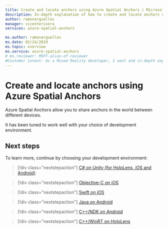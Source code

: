 ```yaml
---
title: Create and locate anchors using Azure Spatial Anchors | Microsoft Docs
description: In-depth explanation of how to create and locate anchors using Azure Spatial Anchors.
author: ramonarguelles
manager: vicenterivera
services: azure-spatial-anchors

ms.author: ramonarguelles
ms.date: 02/24/2019
ms.topic: overview
ms.service: azure-spatial-anchors
# ms.reviewer: MSFT-alias-of-reviewer
#Customer intent: As a Mixed Reality developer, I want and in-depth explanation of how to create and locate anchors using Azure Spatial Anchors.
---
```

# Create and locate anchors using Azure Spatial Anchors

Azure Spatial Anchors allow you to share anchors in the world between different devices.

It has been tuned to work well with your choice of development environment.

## Next steps
To learn more, continue by choosing your development environment:

> [!div class="nextstepaction"]
> [C# on Unity (for HoloLens, iOS and Android)](concepts/create-locate-anchors-unity.md)

> [!div class="nextstepaction"]
> [Objective-C on iOS](concepts/create-locate-anchors-objc.md)

> [!div class="nextstepaction"]
> [Swift on iOS](concepts/create-locate-anchors-swift.md)

> [!div class="nextstepaction"]
> [Java on Android](concepts/create-locate-anchors-java.md)

> [!div class="nextstepaction"]
> [C++/NDK on Android](concepts/create-locate-anchors-cpp-ndk.md)

> [!div class="nextstepaction"]
> [C++/WinRT on HoloLens](concepts/create-locate-anchors-cpp-winrt.md)
